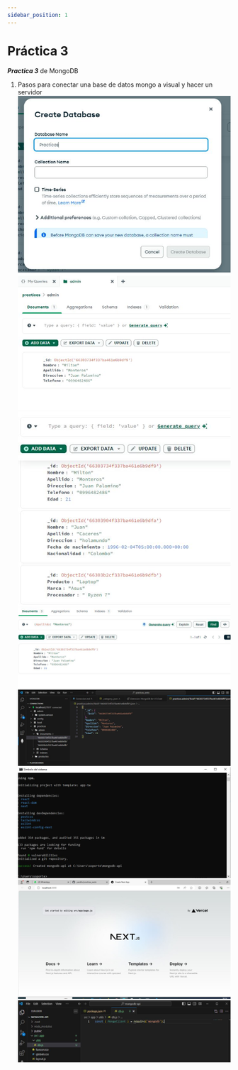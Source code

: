 ```yaml
---
sidebar_position: 1
---
```


# Práctica 3
***Practica 3*** de MongoDB

1. Pasos para conectar una base de datos mongo a visual y hacer un servidor
![1](./img/Captura.JPG)
![2](./img/Captura2.JPG)
![3](./img/Captura3.JPG)
![4](./img/Captura4.JPG)
![5](./img/Captura5.JPG)
![6](./img/Captura6.JPG)
![7](./img/Captura7.JPG)
![8](./img/Captura8.JPG)

